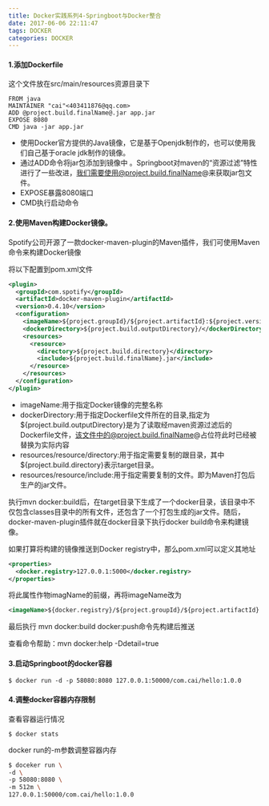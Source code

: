 ```yaml
---
title: Docker实践系列4-Springboot与Docker整合
date: 2017-06-06 22:11:47
tags: DOCKER
categories: DOCKER
---
```


#### 1.添加Dockerfile
这个文件放在src/main/resources资源目录下
```shell
FROM java
MAINTAINER "cai"<403411876@qq.com>
ADD @project.build.finalName@.jar app.jar
EXPOSE 8080
CMD java -jar app.jar
```
- 使用Docker官方提供的Java镜像，它是基于Openjdk制作的，也可以使用我们自己基于oracle jdk制作的镜像。
- 通过ADD命令将jar包添加到镜像中 。Springboot对maven的“资源过滤”特性进行了一些改进，我们需要使用@project.build.finalName@来获取jar包文件。
- EXPOSE暴露8080端口
- CMD执行启动命令

#### 2.使用Maven构建Docker镜像。
Spotify公司开源了一款docker-maven-plugin的Maven插件，我们可使用Maven命令来构建Docker镜像

将以下配置到pom.xml文件

```xml
<plugin>
  <groupId>com.spotify</groupId>
  <artifactId>docker-maven-plugin</artifactId>
  <version>0.4.10</version>
  <configuration>
    <imageName>${project.groupId}/${project.artifactId}:${project.version}</imageName>
    <dockerDirectory>${project.build.outputDirectory}/</dockerDirectory>
    <resources>
      <resource>
        <directory>${project.build.directory}</directory>
        <include>${project.build.finalName}.jar</include>
      </resource>
    </resources>
  </configuration>
</plugin>
```
- imageName:用于指定Docker镜像的完整名称
- dockerDirectory:用于指定Dockerfile文件所在的目录,指定为${project.build.outputDirectory}是为了读取经maven资源过滤后的Dockerfile文件，该文件中的@project.build.finalName@占位符此时已经被替换为实际内容
- resources/resource/directory:用于指定需要复制的跟目录，其中${project.build.directory}表示target目录。
- resources/resource/include:用于指定需要复制的文件。即为Maven打包后生产的jar文件。

执行mvn docker:build后，在target目录下生成了一个docker目录，该目录中不仅包含classes目录中的所有文件，还包含了一个打包生成的jar文件。随后，docker-maven-plugin插件就在docker目录下执行docker build命令来构建镜像。

如果打算将构建的镜像推送到Docker registry中，那么pom.xml可以定义其地址
```xml
<properties>
  <docker.registry>127.0.0.1:5000</docker.registry>
</properties>
```
将此属性作物imagName的前缀，再将imageName改为
```xml
<imageName>${docker.registry}/${project.groupId}/${project.artifactId}:${project.version}</imageName>
```
最后执行 mvn docker:build docker:push命令先构建后推送

查看命令帮助：mvn docker:help -Ddetail=true

#### 3.启动Springboot的docker容器

```shell
$ docker run -d -p 58080:8080 127.0.0.1:50000/com.cai/hello:1.0.0
```

#### 4.调整docker容器内存限制
查看容器运行情况
```shell
$ docker stats
```

docker run的-m参数调整容器内存

```bash
$ doceker run \
-d \
-p 58080:8080 \
-m 512m \
127.0.0.1:50000/com.cai/hello:1.0.0
```
